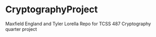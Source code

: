 # CryptographyProject
Maxfield England and Tyler Lorella Repo for TCSS 487 Cryptography quarter project

